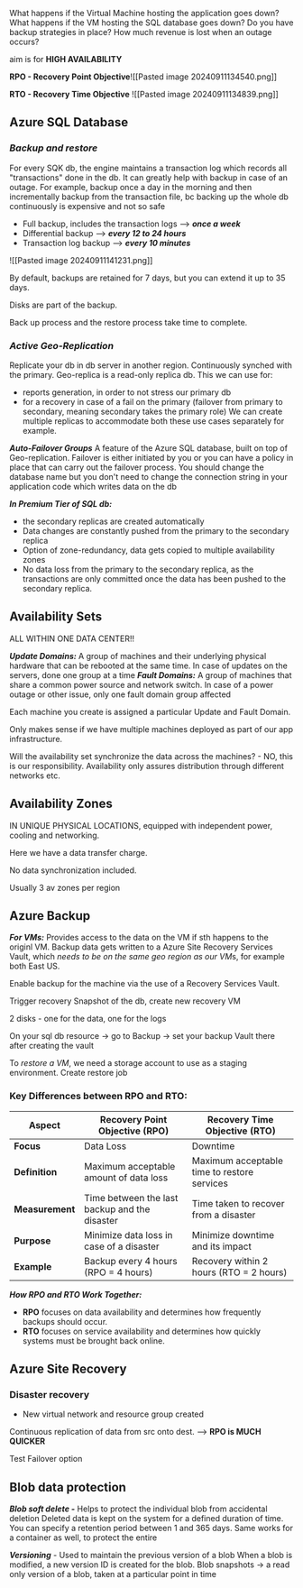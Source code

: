 What happens if the Virtual Machine hosting the application goes down?
What happens if the VM hosting the SQL database goes down?
Do you have backup strategies in place?
How much revenue is lost when an outage occurs?

aim is for **HIGH AVAILABILITY**

**RPO - Recovery Point Objective**![[Pasted image 20240911134540.png]]

**RTO - Recovery Time Objective**
![[Pasted image 20240911134839.png]]


Azure SQL Database
--
### ***Backup and restore***

For every SQK db, the engine maintains a transaction log which records all "transactions" done in the db. It can greatly help with backup in case of an outage. For example, backup once a day in the morning and then incrementally backup from the transaction file, bc backing up the whole db continuously is expensive and not so safe
- Full backup, includes the transaction logs --> ***once a week***
- Differential backup --> ***every 12 to 24 hours***
- Transaction log backup --> ***every 10 minutes***

![[Pasted image 20240911141231.png]]

By default, backups are retained for 7 days, but you can extend it up to 35 days.

Disks are part of the backup.

Back up process and the restore process take time to complete.

### ***Active Geo-Replication***
Replicate your db in db server in another region. Continuously synched with the primary. Geo-replica is a read-only replica db.
This we can use for:
- reports generation, in order to not stress our primary db
- for a recovery in case of a fail on the primary (failover from primary to secondary,  meaning secondary takes the primary role)
We can create multiple replicas to accommodate both these use cases separately for example.

***Auto-Failover Groups***
A feature of the Azure SQL database, built on top of Geo-replication. Failover is either initiated by you or you can have a policy in place that can carry out the failover process. You should change the database name but you don't need to change the connection string in your application code which writes data on the db

***In Premium Tier of SQL db:***
- the secondary replicas are created automatically
- Data changes are constantly pushed from the primary to the secondary replica
- Option of zone-redundancy, data gets copied to multiple availability zones
- No data loss from the primary to the secondary replica, as the transactions are only committed once the data has been pushed to the secondary replica.

Availability Sets
--
ALL WITHIN ONE DATA CENTER!!

***Update Domains:*** A group of machines and their underlying physical hardware that can be rebooted at the same time. In case of updates on the servers, done one group at a time
***Fault Domains:*** A group of machines that share a common power source and network switch. In case of a power outage or other issue, only one fault domain group affected

Each machine you create is assigned a particular Update and Fault Domain.

Only makes sense if we have multiple machines deployed as part of our app infrastructure.

Will the availability set synchronize the data across the machines? - NO, this is our responsibility. Availability only assures distribution through different networks etc.

Availability Zones
--
IN UNIQUE PHYSICAL LOCATIONS, equipped with independent power, cooling and networking.

Here we have a data transfer charge.

No data synchronization included.

Usually 3 av zones per region

Azure Backup
--
***For VMs:***
Provides access to the data on the VM if sth happens to the originl VM.
Backup data gets written to a Azure Site Recovery Services Vault, which *needs to be on the same geo region as our VM*s, for example both East US.

Enable backup for the machine via the use of a Recovery Services Vault.

Trigger recovery Snapshot of the db, create new recovery VM

2 disks - one for the data, one for the logs

On your sql db resource -> go to Backup -> set your backup Vault there after creating the vault

To *restore a VM*, we need a storage account to use as a staging environment. Create restore job

### **Key Differences between RPO and RTO:**

|**Aspect**|**Recovery Point Objective (RPO)**|**Recovery Time Objective (RTO)**|
|---|---|---|
|**Focus**|Data Loss|Downtime|
|**Definition**|Maximum acceptable amount of data loss|Maximum acceptable time to restore services|
|**Measurement**|Time between the last backup and the disaster|Time taken to recover from a disaster|
|**Purpose**|Minimize data loss in case of a disaster|Minimize downtime and its impact|
|**Example**|Backup every 4 hours (RPO = 4 hours)|Recovery within 2 hours (RTO = 2 hours)|

***How RPO and RTO Work Together:***
- **RPO** focuses on data availability and determines how frequently backups should occur.
- **RTO** focuses on service availability and determines how quickly systems must be brought back online.

Azure Site Recovery
--
### Disaster recovery

- New virtual network and resource group created

Continuous replication of data from src onto dest. --> **RPO is MUCH QUICKER**

Test Failover option

Blob data protection
--
***Blob soft delete -*** Helps to protect the individual blob from accidental deletion
	Deleted data is kept on the system for a defined duration of time. You can specify a retention period between 1 and 365 days. Same works for a container as well, to protect the entire

***Versioning*** - Used to maintain the previous version of a blob
	When a blob is modified, a new version ID is created for the blob.
	Blob snapshots -> a read only version of a blob, taken at a particular point in time



